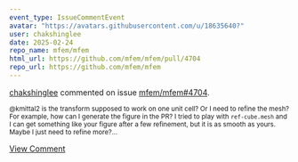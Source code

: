 ```yaml
---
event_type: IssueCommentEvent
avatar: "https://avatars.githubusercontent.com/u/18635640?"
user: chakshinglee
date: 2025-02-24
repo_name: mfem/mfem
html_url: https://github.com/mfem/mfem/pull/4704
repo_url: https://github.com/mfem/mfem
---
```


<a href='https://github.com/chakshinglee' target='_blank'>chakshinglee</a> commented on issue <a href='https://github.com/mfem/mfem/pull/4704' target='_blank'>mfem/mfem#4704</a>.

<small>@kmittal2 is the transform supposed to work on one unit cell? Or I need to refine the mesh? For example, how can I generate the figure in the PR? I tried to play with `ref-cube.mesh` and I can get something like your figure after a few refinement, but it is as smooth as yours. Maybe I just need to refine more?...</small>

<a href='https://github.com/mfem/mfem/pull/4704' target='_blank'>View Comment</a>